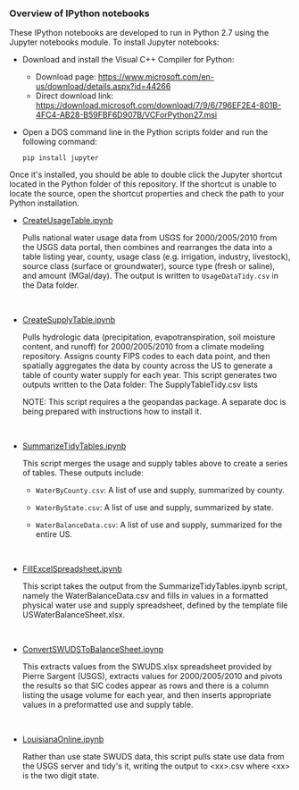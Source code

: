### Overview of IPython notebooks

These IPython notebooks are developed to run in Python 2.7 using the Jupyter notebooks module. To install Jupyter notebooks:

* Download and install the Visual C++ Compiler for Python: 

  * Download page: https://www.microsoft.com/en-us/download/details.aspx?id=44266
  * Direct download link: https://download.microsoft.com/download/7/9/6/796EF2E4-801B-4FC4-AB28-B59FBF6D907B/VCForPython27.msi

* Open a DOS command line in the Python scripts folder and run the following command:

  `pip install jupyter`



Once it's installed, you should be able to double click the Jupyter shortcut located in the Python folder of this repository. If the shortcut is unable to locate the source, open the shortcut properties and check the path to your Python installation. 

* <u>CreateUsageTable.ipynb</u>

  Pulls national water usage data from USGS for 2000/2005/2010 from the USGS data portal, then combines and rearranges the data into a table listing year, county, usage class (e.g. irrigation, industry, livestock), source class (surface or groundwater), source type (fresh or saline), and amount (MGal/day). The output is written to `UsageDataTidy.csv` in the Data folder.

  ​

* <u>CreateSupplyTable.ipynb</u>

  Pulls hydrologic data (precipitation, evapotranspiration, soil moisture content, and runoff) for 2000/2005/2010 from a climate modeling repository. Assigns county FIPS codes to each data point, and then spatially aggregates the data by county across the US to generate a table of county water supply for each year. This script generates two outputs written to the Data folder: The SupplyTableTidy.csv lists 

  NOTE: This script requires a the geopandas package. A separate doc is being prepared with instructions how to install it. 

  ​

* <u>SummarizeTidyTables.ipynb</u>

  This script merges the usage and supply tables above to create a series of tables. These outputs include:

  * `WaterByCounty.csv`: A list of use and supply, summarized by county. 

  * `WaterByState.csv`: A list of use and supply, summarized by state.

  * `WaterBalanceData.csv`: A list of use and supply, summarized for the entire US.

    ​


* <u>FillExcelSpreadsheet.ipynb</u>

  This script takes the output from the SummarizeTidyTables.ipynb script, namely the WaterBalanceData.csv and fills in values in a formatted physical water use and supply spreadsheet, defined by the template file USWaterBalanceSheet.xlsx.

  ​

* <u>ConvertSWUDSToBalanceSheet.ipynp</u>

  This extracts values from the SWUDS.xlsx spreadsheet provided by Pierre Sargent (USGS), extracts values for 2000/2005/2010 and pivots the results so that SIC codes appear as rows and there is a column listing the usage volume for each year, and then inserts appropriate values in a preformatted use and supply table. 

  ​

* <u>LouisianaOnline.ipynb</u>

  Rather than use state SWUDS data, this script pulls state use data from the USGS server and tidy's it, writing the output to \<xx\>.csv where \<xx\> is the two digit state. 